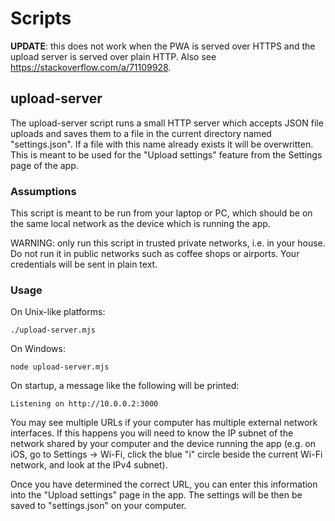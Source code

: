# Scripts

**UPDATE**: this does not work when the PWA is served over HTTPS and the
upload server is served over plain HTTP. Also see https://stackoverflow.com/a/71109928.

## upload-server

The upload-server script runs a small HTTP server which accepts JSON file
uploads and saves them to a file in the current directory named
"settings.json". If a file with this name already exists it will be
overwritten. This is meant to be used for the "Upload settings" feature
from the Settings page of the app.

### Assumptions

This script is meant to be run from your laptop or PC, which should be
on the same local network as the device which is running the app.

WARNING: only run this script in trusted private networks, i.e.
in your house. Do not run it in public networks such as coffee shops
or airports. Your credentials will be sent in plain text.

### Usage

On Unix-like platforms:

```shell
./upload-server.mjs
```

On Windows:

```shell
node upload-server.mjs
```

On startup, a message like the following will be printed:

```
Listening on http://10.0.0.2:3000
```

You may see multiple URLs if your computer has multiple external network
interfaces. If this happens you will need to know the IP subnet of the
network shared by your computer and the device running the app (e.g. on
iOS, go to Settings -> Wi-Fi, click the blue "i" circle beside the current
Wi-Fi network, and look at the IPv4 subnet).

Once you have determined the correct URL, you can enter this information into
the "Upload settings" page in the app. The settings will be then be saved
to "settings.json" on your computer.
